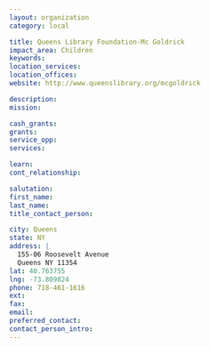 ```yaml
---
layout: organization
category: local

title: Queens Library Foundation-Mc Goldrick
impact_area: Children
keywords: 
location_services: 
location_offices: 
website: http://www.queenslibrary.org/mcgoldrick

description: 
mission: 

cash_grants: 
grants: 
service_opp: 
services: 

learn: 
cont_relationship: 

salutation: 
first_name: 
last_name: 
title_contact_person: 

city: Queens
state: NY
address: |
  155-06 Roosevelt Avenue     
  Queens NY 11354
lat: 40.763755
lng: -73.809824
phone: 718-461-1616
ext: 
fax: 
email: 
preferred_contact: 
contact_person_intro: 
---
```

